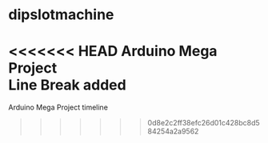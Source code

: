 # dipslotmachine
<<<<<<< HEAD
Arduino Mega Project <br>
Line Break added
=======
Arduino Mega Project
timeline
>>>>>>> 0d8e2c2ff38efc26d01c428bc8d584254a2a9562
